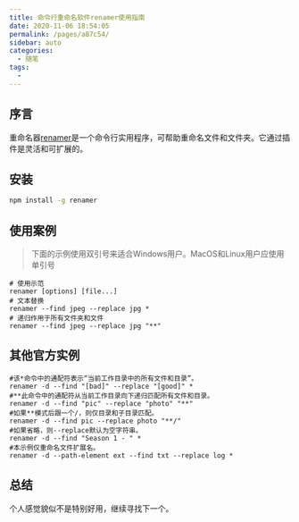 ```yaml
---
title: 命令行重命名软件renamer使用指南
date: 2020-11-06 18:54:05
permalink: /pages/a87c54/
sidebar: auto
categories:
  - 随笔
tags:
  - 
---
```

## 序言

重命名器[renamer](https://github.com/75lb/renamer)是一个命令行实用程序，可帮助重命名文件和文件夹。它通过插件是灵活和可扩展的。

## 安装

```sh
npm install -g renamer
```

## 使用案例

> 下面的示例使用双引号来适合Windows用户。MacOS和Linux用户应使用单引号

```shell
# 使用示范
renamer [options] [file...]
# 文本替换
renamer --find jpeg --replace jpg *
# 递归作用于所有文件夹和文件
renamer --find jpeg --replace jpg "**"
```

## 其他官方实例

```shell
#该*命令中的通配符表示“当前工作目录中的所有文件和目录”。
renamer -d --find "[bad]" --replace "[good]" *
#**此命令中的通配符从当前工作目录向下递归匹配所有文件和目录。
renamer -d --find "pic" --replace "photo" "**"
#如果**模式后跟一个/，则仅目录和子目录匹配。
renamer -d --find pic --replace photo "**/"
#如果省略，则--replace默认为空字符串。
renamer -d --find "Season 1 - " *
#本示例仅重命名文件扩展名。
renamer -d --path-element ext --find txt --replace log *
```

## 总结

个人感觉貌似不是特别好用，继续寻找下一个。